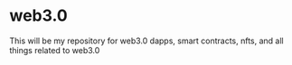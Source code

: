 # web3.0
This will be my repository for web3.0 dapps, smart contracts, nfts, and all things related to web3.0
